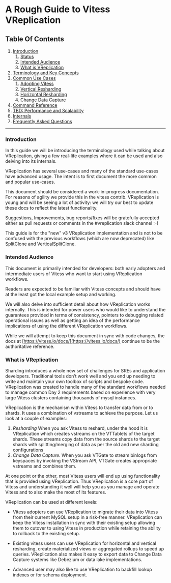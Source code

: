 # A Rough Guide to Vitess VReplication

## Table Of Contents
1. [Introduction](#)
    1. [Status](#introduction)
    1. [Intended Audience](#intended-audience)
    1. [What is VReplication](#what-is-vreplication)
1. [Terminology and Key Concepts](./misc/concepts.md)
1. [Common Use Cases](./common-use-cases.md)
    1. [Adopting Vitess](./use-cases/adopting-vitess.md)
    1. [Vertical Resharding](./use-cases/vertical-resharding.md)
    1. [Horizontal Resharding](./use-cases/horizontal-resharding.md)
    1. [Change Data Capture](./use-cases/change-data-capture.md)
1. [Command Reference](./commands/commands.md)
1. [TBD: Performance and Scalability](./misc/scalability.md)
1. [Internals](./internals/internals.md)
1. [Frequently Asked Questions](./misc/faq.md)

---
### Introduction

In this guide we will be introducing the terminology used while talking about VReplication, giving a few real-life examples where it can be used and also delving into its internals.

VReplication has several use-cases and many of the standard use-cases have advanced usage. The intent is to
first document the more common and popular use-cases.

This document should be considered a work-in-progress documentation. For reasons of agility we provide
this in the vitess contrib. VReplication is young and will be seeing a lot of activity: we will
try our best to update these docs to reflect the latest functionality.

Suggestions, Improvements, bug reports/fixes will be gratefully accepted either as pull requests or comments
in the #vreplication slack channel :-)

This guide is for the "new" v3 VReplication implementation and is not to be confused with the previous workflows (which are
  now deprecated) like SplitClone and VerticalSplitClone.

### Intended Audience

This document is primarily intended for developers: both early adopters and intermediate users of Vitess who want to start using VReplication workflows.

Readers are expected to be familiar with Vitess concepts and should have at the least got the local example setup and working.

We will also delve into sufficient detail about how VReplication works internally. This is intended for power users who would like to understand the guarantees provided in terms of consistency, pointers to debugging related operational issues as well as getting an idea of the performance implications of using the different VReplication workflows.

While we will attempt to keep this document in sync with code changes, the docs at [https://vitess.io/docs/](https://vitess.io/docs/) continue to be the authoritative reference.

### What is VReplication

Sharding introduces a whole new set of challenges for SREs and application developers. Traditional tools don’t work well and you end up needing to write and maintain your own toolbox of scripts and bespoke code. VReplication was created to handle many of the standard workflows needed to manage common Day 2 requirements based on experience with very large Vitess clusters containing thousands of mysql instances.

VReplication is the mechanism within Vitess to transfer data from or to shards. It uses a combination of vstreams to achieve the purpose. Let us look at a couple of examples:

1. _Resharding_ When you ask Vitess to reshard, under the hood it is VReplication which creates vstreams on the VTTablets of the target shards. These streams copy data from the source shards to the target shards with splitting/merging of data as per the old and new sharding configurations
2. _Change Data Capture_. When you ask VTGate to stream binlogs from keyspaces by invoking the VStream API, VTGate creates appropriate vstreams and combines them.

At one point or the other, most Vitess users will end up using functionality that is provided using VReplication. Thus VReplication is a core part of Vitess and understanding it well will help you as you manage and operate Vitess and to also make the most of its features.

VReplication can be used at different levels:

* Vitess adopters can use VReplication to migrate their data into Vitess from their current MySQL setup
in a risk-free manner.
VReplication can keep the Vitess installation in sync with their existing setup allowing them to cutover to using Vitess in production
while retaining the ability to rollback to the existing setup.  

* Existing vitess users can use VReplication for horizontal and vertical resharding, create materialized
views or aggregated rollups to speed up queries. VReplication also makes it easy to export data to
Change Data Capture systems like Debezium or data lake implementations.

* Advanced user may also like to use VReplication to backfill lookup indexes or for schema deployment.
